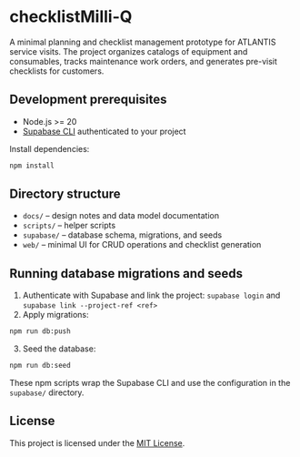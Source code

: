 # checklistMilli-Q

A minimal planning and checklist management prototype for ATLANTIS service visits. The project organizes catalogs of equipment and consumables, tracks maintenance work orders, and generates pre-visit checklists for customers.

## Development prerequisites

- Node.js >= 20
- [Supabase CLI](https://supabase.com/docs/guides/cli) authenticated to your project

Install dependencies:

```sh
npm install
```

## Directory structure

- `docs/` – design notes and data model documentation
- `scripts/` – helper scripts
- `supabase/` – database schema, migrations, and seeds
- `web/` – minimal UI for CRUD operations and checklist generation

## Running database migrations and seeds

1. Authenticate with Supabase and link the project: `supabase login` and `supabase link --project-ref <ref>`
2. Apply migrations:

```sh
npm run db:push
```

3. Seed the database:

```sh
npm run db:seed
```

These npm scripts wrap the Supabase CLI and use the configuration in the `supabase/` directory.

## License

This project is licensed under the [MIT License](LICENSE).
